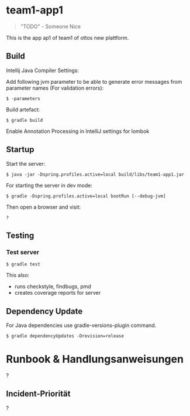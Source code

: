 # team1-app1

> "TODO" - Someone Nice

This is the app ap1 of team1 of ottos new plattform.


## Build

Intellij Java Compiler Settings:

Add following jvm parameter to be able to generate error messages from parameter names (For validation errors):

    $ -parameters

Build artefact:

    $ gradle build

Enable Annotation Processing in IntelliJ settings for lombok

## Startup
  
Start the server:

    $ java -jar -Dspring.profiles.active=local build/libs/team1-app1.jar

For starting the server in dev mode:

    $ gradle -Dspring.profiles.active=local bootRun [--debug-jvm]

Then open a browser and visit:

    ?

## Testing

### Test server

    $ gradle test

This also:

* runs checkstyle, findbugs, pmd
* creates coverage reports for server

## Dependency Update

For Java dependencies use gradle-versions-plugin command.

    $ gradle dependencyUpdates -Drevision=release

# Runbook & Handlungsanweisungen

?

## Incident-Priorität

?
